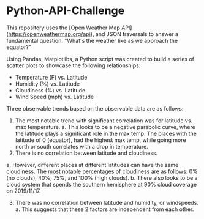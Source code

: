 # Python-API-Challenge

This repository uses the [Open Weather Map API] (https://openweathermap.org/api), and JSON traversals to answer a fundamental question: "What's the weather like as we approach the equator?"

Using Pandas, Matplotlibs, a Python script was created to build a series of scatter plots to showcase the following relationships:
  - Temperature (F) vs. Latitude
  - Humidity (%) vs. Latitude
  - Cloudiness (%) vs. Latitude
  - Wind Speed (mph) vs. Latitude

Three observable trends based on the observable data are as follows:
1.	The most notable trend with significant correlation was for latitude vs. max temperature.
a.	This looks to be a negative parabolic curve, where the latitude plays a significant role in the max temp. The places with the latitude of 0 (equator), had the highest max temp, while going more north or south correlates with a drop in temperature.
2.	There is no correlation between latitude and cloudiness.

a.	However, different places at different latitudes can have the same cloudiness. The most notable percentages of cloudiness are as follows: 0% (no clouds), 40%, 75%, and 100% (high clouds). 
b.	There also looks to be a cloud system that spends the southern hemisphere at 90% cloud coverage on 2019/11/17.

3.	There was no correlation between latitude and humidity, or windspeeds.
a.	This suggests that these 2 factors are independent from each other. 
